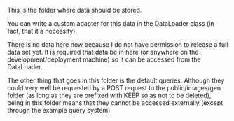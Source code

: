 This is the folder where data should be stored.

You can write a custom adapter for this data in the
DataLoader class (in fact, that it a necessity).

There is no data here now because I do not have permission
to release a full data set yet. It is required that data be
in here (or anywhere on the development/deployment machine)
so it can be accessed from the DataLoader.

The other thing that goes in this folder is the default queries.
Although they could very well be requested by a POST request
to the public/images/gen folder (as long as they are prefixed
with KEEP so as not to be deleted), being in this folder means
that they cannot be accessed externally (except through the
example query system)